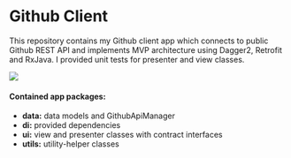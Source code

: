 # Github Client
This repository contains my Github client app which connects to public Github REST API and implements MVP architecture using Dagger2, Retrofit and RxJava. I provided unit tests for presenter and view classes.

![](https://i.imgur.com/dV87vv7.png)

#### Contained app packages:
  - **data:** data models and GithubApiManager
  - **di:** provided dependencies
  - **ui:** view and presenter classes with contract interfaces
  - **utils:** utility-helper classes
